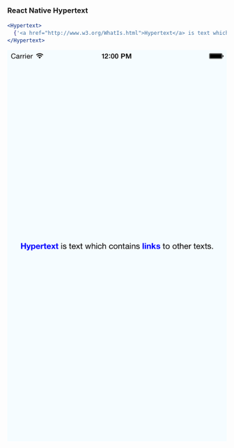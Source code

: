 ### React Native Hypertext

```jsx
<Hypertext>
  {'<a href="http://www.w3.org/WhatIs.html">Hypertext</a> is text which contains <a href="http://www.w3.org/Terms.html#link">links</a> to other texts.'}
</Hypertext>
```

<img src="screenshot.png" />
